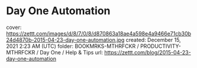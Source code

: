 # Day One Automation

cover: https://zettt.com/images/d/8/7/0/8/d870863a18ae4a598e4a9466e71cb30b24d4870b-2015-04-23-day-one-automation.jpg
created: December 15, 2021 2:23 AM (UTC)
folder: BOOKMRKS-MTHRFCKR / PRODUCTIVITY-MTHRFCKR / Day One / Help & Tips
url: https://zettt.com/blog/2015-04-23-day-one-automation